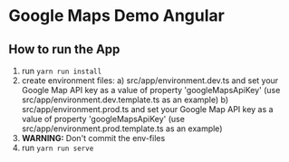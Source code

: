 # Google Maps Demo Angular

## How to run the App
1) run `yarn run install`
2) create environment files:
   a) src/app/environment.dev.ts and set your Google Map API key as a value of property 'googleMapsApiKey'
   (use src/app/environment.dev.template.ts as an example)
   b) src/app/environment.prod.ts and set your Google Map API key as a value of property 'googleMapsApiKey'
   (use src/app/environment.prod.template.ts as an example)
3) **WARNING:** Don't commit the env-files
5) run `yarn run serve`